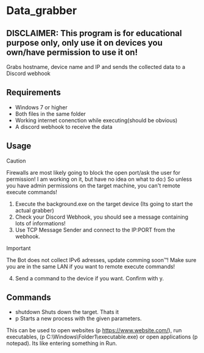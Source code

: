 # Data_grabber
## DISCLAIMER: This program is for educational purpose only, only use it on devices you own/have permission to use it on!
Grabs hostname, device name and IP and sends the collected data to a Discord webhook
## Requirements
- Windows 7 or higher
- Both files in the same folder
- Working internet conenction while executing(should be obvious)
-  A discord webhook to receive the data
## Usage
> [!CAUTION]
> Firewalls are most likely going to block the open port/ask the user for permission!
> I am working on it, but have no idea on what to do:)
> So unless you have admin permissions on the target machine, you can't remote execute commands!
1. Execute the background.exe on the target device (Its going to start the actual grabber)
2. Check your Discord Webhook, you should see a message containing lots of informations!
3. Use TCP Message Sender and connect to the IP:PORT from the webhook.
> [!IMPORTANT]
> The Bot does not collect IPv6 adresses, update comming soon™!
> Make sure you are in the same LAN if you want to remote execute commands!
4. Send a command to the device if you want. Confirm with y.
## Commands
- shutdown   Shuts down the target. Thats it
- p <parameter>   Starts a new process with the given parameters.

This can be used to open websites (p https://www.website.com/), run executables, (p C:\Windows\Folder1\executable.exe) 
or open applications (p notepad). Its like entering something in Run.
